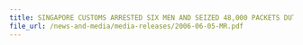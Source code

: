 ```yaml
---
title: SINGAPORE CUSTOMS ARRESTED SIX MEN AND SEIZED 48,000 PACKETS DUTY-UNPAID CIGARETTES FROM LORRY CARRYING VEGETABLES 
file_url: /news-and-media/media-releases/2006-06-05-MR.pdf
---
```

